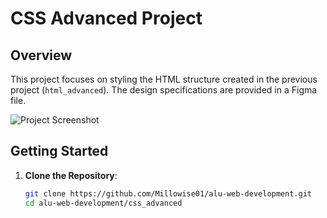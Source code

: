 # CSS Advanced Project

## Overview

This project focuses on styling the HTML structure created in the previous project (`html_advanced`). The design specifications are provided in a Figma file.

![Project Screenshot](screenshot.png)

## Getting Started

1. **Clone the Repository**:
   ```bash
   git clone https://github.com/Millowise01/alu-web-development.git
   cd alu-web-development/css_advanced
